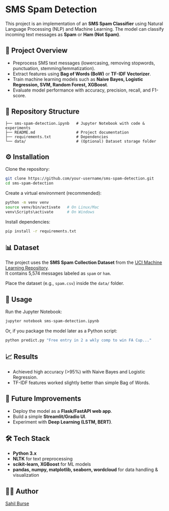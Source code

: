 # SMS Spam Detection  

This project is an implementation of an **SMS Spam Classifier** using Natural Language Processing (NLP) and Machine Learning. The model can classify incoming text messages as **Spam** or **Ham (Not Spam)**.  

## 📌 Project Overview  
- Preprocess SMS text messages (lowercasing, removing stopwords, punctuation, stemming/lemmatization).  
- Extract features using **Bag of Words (BoW)** or **TF-IDF Vectorizer**.  
- Train machine learning models such as **Naive Bayes, Logistic Regression, SVM, Random Forest, XGBoost**.  
- Evaluate model performance with accuracy, precision, recall, and F1-score.  

## 📂 Repository Structure  
```
├── sms-spam-detection.ipynb   # Jupyter Notebook with code & experiments
├── README.md                  # Project documentation
├── requirements.txt           # Dependencies
└── data/                      # (Optional) Dataset storage folder
```

## ⚙️ Installation  

Clone the repository:  
```bash
git clone https://github.com/your-username/sms-spam-detection.git
cd sms-spam-detection
```

Create a virtual environment (recommended):  
```bash
python -m venv venv
source venv/bin/activate   # On Linux/Mac
venv\Scripts\activate      # On Windows
```

Install dependencies:  
```bash
pip install -r requirements.txt
```

## 📊 Dataset  
The project uses the **SMS Spam Collection Dataset** from the [UCI Machine Learning Repository](https://archive.ics.uci.edu/ml/datasets/sms+spam+collection).  
It contains 5,574 messages labeled as `spam` or `ham`.  

Place the dataset (e.g., `spam.csv`) inside the `data/` folder.  

## 🚀 Usage  

Run the Jupyter Notebook:  
```bash
jupyter notebook sms-spam-detection.ipynb
```

Or, if you package the model later as a Python script:  
```bash
python predict.py "Free entry in 2 a wkly comp to win FA Cup..."
```

## 📈 Results  
- Achieved high accuracy (>95%) with Naive Bayes and Logistic Regression.  
- TF-IDF features worked slightly better than simple Bag of Words.  

## 🔮 Future Improvements  
- Deploy the model as a **Flask/FastAPI web app**.  
- Build a simple **Streamlit/Gradio UI**.  
- Experiment with **Deep Learning (LSTM, BERT)**.  

## 🛠️ Tech Stack  
- **Python 3.x**  
- **NLTK** for text preprocessing  
- **scikit-learn, XGBoost** for ML models  
- **pandas, numpy, matplotlib, seaborn, wordcloud** for data handling & visualization  

## 👨‍💻 Author  
[Sahil Burse](https://github.com/Sahilburse) 
